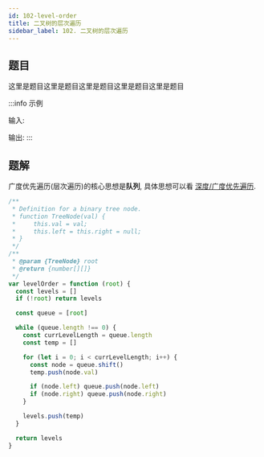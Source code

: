 ```yaml
---
id: 102-level-order
title: 二叉树的层次遍历
sidebar_label: 102. 二叉树的层次遍历
---
```


## 题目

这里是题目这里是题目这里是题目这里是题目这里是题目

:::info 示例

输入:

输出:
:::

## 题解

广度优先遍历(层次遍历)的核心思想是**队列**, 具体思想可以看 [深度/广度优先遍历](/algorithm-design/dfs-bfs).

```ts
/**
 * Definition for a binary tree node.
 * function TreeNode(val) {
 *     this.val = val;
 *     this.left = this.right = null;
 * }
 */
/**
 * @param {TreeNode} root
 * @return {number[][]}
 */
var levelOrder = function (root) {
  const levels = []
  if (!root) return levels

  const queue = [root]

  while (queue.length !== 0) {
    const currLevelLength = queue.length
    const temp = []

    for (let i = 0; i < currLevelLength; i++) {
      const node = queue.shift()
      temp.push(node.val)

      if (node.left) queue.push(node.left)
      if (node.right) queue.push(node.right)
    }

    levels.push(temp)
  }

  return levels
}
```
